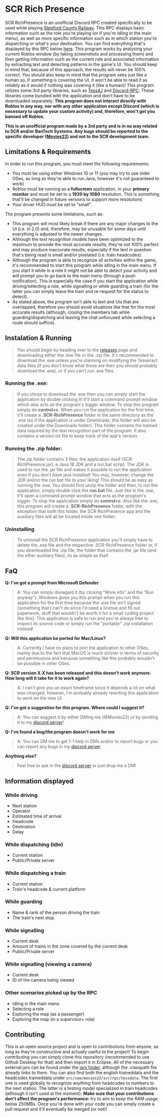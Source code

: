 # SCR Rich Presence

SCR RichPresence is an unofficial Discord RPC created specifically to be used while playing [Stepford County Railway](https://www.roblox.com/groups/3620943/Stepford-County-Railway#!/about). This RPC displays basic information such as the role you're playing (or if you're idling in the main menu), as well as more specific information such as in which station you're dispatching or what's your destination. You can find everything that's displayed by this RPC below [here](https://github.com/Movs22/SCR-RichPresence/tree/Movs22-patch-1?tab=readme-ov-file#information-displayed).
This program works by analysing your current Roblox window (by taking screenshots and processing them) and then getting information such as the current role and associated information by extracting text and detecting patterns in the game's UI. You should keep in mind that, because of this approach, the results will never be 100% correct. You should also keep in mind that the program sees just like a human so, if something is covering the UI, it won't be able to read it as reliably as it would if nothing was covering it (like a human)!
This program utilizes some 3rd party libraries, such as [Tess4J](https://github.com/nguyenq/tess4j) and [Discord-RPC](https://github.com/Vatuu/discord-rpc). These libraries come bundled with the application and don't have to be downloaded separately.
**This program does not interact directly with Roblox in any way, nor with any other application except Discord (which is necessary to update your custom activity) and, therefore, won't get you banned off Roblox.**

**This is an unofficial program made by a 3rd party and is in no way related to SCR and/or BanTech Systems. Any bugs should be reported to the specific developer ([Movies22](https://discord.com/users/896732255534338078)) and not to the SCR development team.**

## Limitations & Requirements
In order to run this program, you must meet the following requirements:
 - You must be using either Windows 10 or 11 (you may try to use older OSes, as long as they're able to run Java, however it's not guaranteed to work)
 - Roblox must be running as a **fullscreen** application, in your **primary monitor** and must be set to a **1920 by 1080** resolution. This is something that'll be changed in future versions to support more resolutions
 - Your driver HUD must be set to "small".

The program presents some limitations, such as:
 - This program will most likely break if there are any major changes to the UI (i.e. in 2.0) and, therefore, may be unusable for some days until everything is adjusted to the newer changes.
 - Although the text recognition models have been optimized to the maximum to provide the most accurate results, they're not 100% perfect and may produce inaccurate results, especially if the text in question that's being read is small and/or pixelated (i.e. train headcodes).
 - Although the program is able to recognize all activities within the game, it's recommended to start this program while idling in the main menu. If you start it while in a role it might not be able to detect your activity and will prompt you to go back to the main menu (through a push notification). This is especially the case if you start the application while driving/selecting a role, while signalling or while guarding a train (for the latter you can simply leave the train and re-request for the status to detect).
 - As stated above, the program isn't able to text and UIs that are overlapped, therefore you should avoid situations like that for the most accurate results (although, closing the members tab while guarding/dispatching and leaving the chat unfocused while selecting a route should suffice).

## Instalation & Running
>You should begin by heading over to the [releases](https://github.com/Movs22/SCR-RichPresence/releases) page and downloading either the .exe file or the .zip file. It's recommended to download the .exe unless you're planning on modifying the Tesseract data files (if you don't know what those are then you should probably download the .exe), or if you can't run .exe files.
### Running the .exe:
> If you chose to download the .exe then you can simply start the application by double clicking it! It'll start a command prompt window which also acts as the program's logger window. To stop this program simply do **control+c**.
> When you run the application for the first time, it'll create a **.SCR-RichPresence** folder in the same directory as the .exe (so if the application is under Downloads, this folder will also be created under the Downloads folder). This folder contains the trained data required by the text recognition part of the program. It also contains a version.txt file to keep track of the app's version.
  
### Running the .zip folder:
> The zip folder contains 3 files: the application itself (SCR-RichPresence.jar), a Java 18 JDK and a run.bat script. The JDK is used to run the .jar file and makes it possible to run the application even if you don't have java installed! You may, however, change the JDK and/or the run.bat file to your liking! 
> This should be as easy as running the .exe. You should first unzip the folder and then, to run the application, simply double click the **run.bat** file. Just like in the .exe, it'll open a command prompt window that acts as the program's logger. To stop the application simply do **control+c**.
> Also like the .exe, this program will create a **.SCR-RichPresence** folder, with the exception that both this folder, the SCR RichPresence app and the auxiliary files will all be located inside one folder.

### Uninstalling
> To uninstall the SCR RichPresence application you'll simply have to delete the .exe file and the respective .SCR-RichPresence folder or, if you downloaded the .zip file, the folder that contains the .jar file (and the other auxiliary files), its as simple as that!

## FaQ

**Q: I've got a prompt from Microsoft Defender**
> A: You can simply disregard it (by clicking "More info" and the "Run anyway"). Windows gives you this prompt when you run this application for the first time because the .exe file isn't signed (something that I can't do since I'd need a license and fill out paperwork, stuff that wouldn't be worth it for a small coding project like this). This application is safe to run and you're always free to inspect its source code or simply run the "portable" .zip installation instead!

**Q: Will this application be ported for Mac/Linux?**
> A: Currently I have no plans to port the application to other OSes, mainly due to the fact that MacOS is much stricter in terms of security and permissions and because something like this probably wouldn't be possible in other OSes.

**Q: SCR version X.X has been released and this doesn't work anymore. How long will it take for it to work again?**
> A: I can't give you an exact timeframe since it depends a lot on what was changed, however, I'm probably already rewriting this application to work on the new UI.

**Q: I've got a suggestion for this program. Where could I suggest it?**
> A: You can suggest it by either DMing me (@Movies22) or by sending it to my [discord server](https://discord.gg/YhVqqc2BsN)!

**Q: I've found a bug/the program doesn't work for me**
> A: You can DM me to get 1-1 help in DMs and/or to report bugs or you can report any bugs in my [discord server](https://discord.gg/YhVqqc2BsN).

**Anything else?**
> Feel free to ask in the [discord server](https://discord.gg/YhVqqc2BsN) or just drop me a DM!

## Information displayed
### While driving
 - Next station
 - Operator
 - Estimated time of arrival
 - Headcode
 - Destination
 - Delay
### While dispatching (Idle)
 - Current station
 - Public/Private server
### While dispatching a train
 - Current station
 - Train's headcode & current platform
### While guarding
 - Name & rank of the person driving the train
 - The train's next stop.
### While signalling
 - Current desk
 - Amount of trains in the zone covered by the current desk
 - Public/Private server
### While signalling (viewing a camera)
 - Current desk
 - ID of the camera being viewed
### Other scenarios picked up by the RPC
 - Idling in the main menu
 - Selecting a role
 - Exploring the map (as a passenger)
 - Exploring the map (in a supervisor+ role)

## Contributing
This is an open-source project and is open to contributions from anyone, as long as they're constructive and actually useful to the project!
To begin contributing you can simply clone this repository (recommended to use Github Desktop for that) and then import it in Eclipse. All of the necessary external jars can be found under the [jars folder](https://github.com/Movs22/SCR-RichPresence/tree/main/jars), although the .classpath file already links to them.
You can also find both the english traineddata and the headcodes traineddata under `src/com/movies22/scr/rpc/tessdata`. The first one is used globally to recognize anything from headcodes to numbers to the next station. The latter is a testing model specialized in train headcodes (although it isn't used at the moment).
**Make sure that your contributions don't affect the program's performance:** try to aim to keep the RAM usage below 250MBs.
Once you're done with your code you can simply create a pull request and it'll eventually be merged (or not)!
